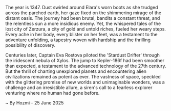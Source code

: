 
The year is 1347.  Dust swirled around Elara's worn boots as she trudged across the parched earth, her gaze fixed on the shimmering mirage of the distant oasis.  The journey had been brutal, bandits a constant threat, and the relentless sun a more insidious enemy. Yet, the whispered tales of the lost city of Zerzura, a city of gold and untold riches, fueled her weary steps. Every ache in her body, every blister on her feet, was a testament to the adventure unfolding, a tapestry woven with hardship and the thrilling possibility of discovery.

Centuries later, Captain Eva Rostova piloted the 'Stardust Drifter' through the iridescent nebula of Xylos.  The jump to Kepler-186f had been smoother than expected, a testament to the advanced technology of the 27th century.  But the thrill of charting unexplored planets and encountering alien civilizations remained as potent as ever.  The vastness of space, speckled with the glittering promise of new worlds and unimaginable wonders, was a challenge and an irresistible allure, a siren's call to a fearless explorer venturing where no human had gone before.

~ By Hozmi - 25 June 2025
